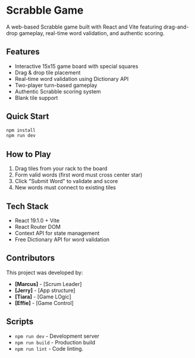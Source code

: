 # Scrabble Game

A web-based Scrabble game built with React and Vite featuring drag-and-drop gameplay, real-time word validation, and authentic scoring.

## Features

- Interactive 15x15 game board with special squares
- Drag & drop tile placement
- Real-time word validation using Dictionary API
- Two-player turn-based gameplay
- Authentic Scrabble scoring system
- Blank tile support

## Quick Start

```bash
npm install
npm run dev
```

## How to Play

1. Drag tiles from your rack to the board
2. Form valid words (first word must cross center star)
3. Click "Submit Word" to validate and score
4. New words must connect to existing tiles

## Tech Stack

- React 19.1.0 + Vite
- React Router DOM
- Context API for state management
- Free Dictionary API for word validation

## Contributors

This project was developed by:

- **[Marcus]** - [Scrum Leader]
- **[Jerry]** - [App structure]
- **[Tiara]** - [Game LOgic]
- **[Effie]** - [Game Control]


## Scripts

- `npm run dev` - Development server
- `npm run build` - Production build
- `npm run lint` - Code linting.